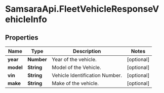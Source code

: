 # SamsaraApi.FleetVehicleResponseVehicleInfo

## Properties
Name | Type | Description | Notes
------------ | ------------- | ------------- | -------------
**year** | **Number** | Year of the vehicle. | [optional] 
**model** | **String** | Model of the Vehicle. | [optional] 
**vin** | **String** | Vehicle Identification Number. | [optional] 
**make** | **String** | Make of the vehicle. | [optional] 


